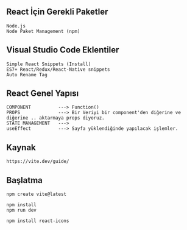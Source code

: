 ## React İçin Gerekli Paketler

```
Node.js
Node Paket Management (npm)
```

## Visual Studio Code Eklentiler
``` 
Simple React Snippets (Install)
ES7+ React/Redux/React-Native snippets
Auto Rename Tag
```

## React Genel Yapısı
```
COMPONENT          ---> Function()
PROPS              ---> Bir Veriyi bir component'den diğerine ve diğerine .. aktarmaya props diyoruz.
STATE MANAGEMENT   --->
useEffect          ---> Sayfa yüklendiğinde yapılacak işlemler.
```

## Kaynak
```
https://vite.dev/guide/
```

## Başlatma
```
npm create vite@latest

npm install
npm run dev

npm install react-icons
```
